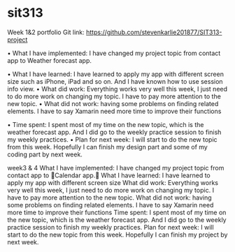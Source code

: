 # sit313
Week 1&2 portfolio
Git link: https://github.com/stevenkarlie201877/SIT313-project

•	What I have implemented: I have changed my project topic from contact app to 
Weather forecast app.

•	What I have learned: I have learned to apply my app with different screen size such as iPhone, iPad and so on. And I have known how to use session info view.
•	What did work: Everything works very well this week, I just need to do more work on changing my topic. I have to pay more attention to the new topic.
•	What did not work: having some problems on finding related elements. I have to say Xamarin need more time to improve their functions

•	Time spent: I spent most of my time on the new topic, which is the weather forecast app. And I did go to the weekly practice session to finish my weekly practices.
•	Plan for next week: I will start to do the new topic from this week. Hopefully I can finish my design part and some of my coding part by next week.

week3 & 4
What I have implemented: I have changed my project topic from contact app to Calendar app.
What I have learned: I have learned to apply my app with different screen size
What did work: Everything works  very well this week, I just need to do more work on changing my  topic. I have to pay more attention to the new topic.
What did not work: having some problems on finding related elements. I have to say Xamarin need more time to improve  their functions
Time spent: I spent most of my time on the new  topic, which is the weather forecast app. And I did go to the weekly practice session to finish my weekly practices.
Plan for next week: I will start to do the new topic from this week. Hopefully I can finish my project by next week.
